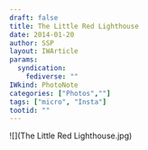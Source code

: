 ```yaml
---
draft: false
title: The Little Red Lighthouse
date: 2014-01-20
author: SSP
layout: IWArticle
params:
  syndication:
    fediverse: ""
IWkind: PhotoNote
categories: ["Photos",""]
tags: ["micro", "Insta"]
tootid: ""
---
```

![](The Little Red Lighthouse.jpg)